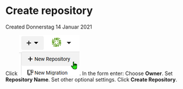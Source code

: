 # Create repository
Created Donnerstag 14 Januar 2021

Click ![](./Create_repository/pasted_image.png).
In the form enter:
Choose **Owner**.
Set **Repository Name**.
Set other optional settings.
Click **Create Repository**.

